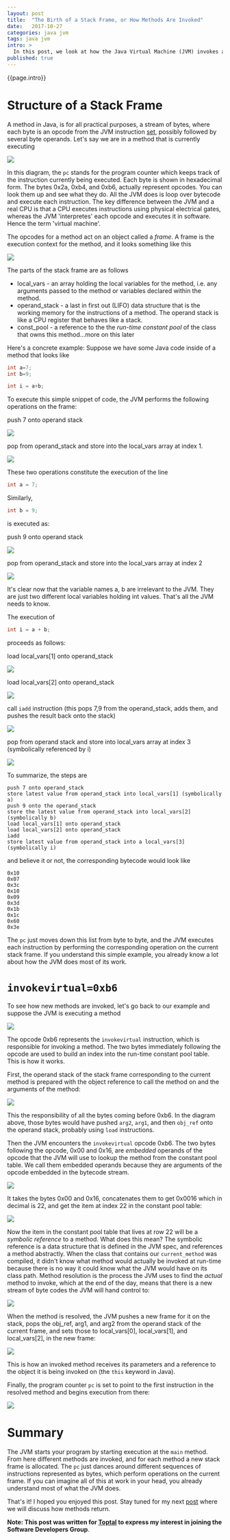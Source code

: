 ```yaml
---
layout: post
title:  "The Birth of a Stack Frame, or How Methods Are Invoked"
date:   2017-10-27
categories: java jvm
tags: java jvm
intro: >
  In this post, we look at how the Java Virtual Machine (JVM) invokes a method by creating a stack frame.
published: true
---
```

{{page.intro}}

# Structure of a Stack Frame

A method in Java, is for all practical purposes, a stream of bytes, where each byte is an opcode from the JVM instruction [set](https://docs.oracle.com/javase/specs/jvms/se8/html/jvms-6.html), possibly followed by several byte operands. Let's say we are in a method that is currently executing

![](/images/birth-of-a-stack-frame/1.png)

In this diagram, the `pc` stands for the program counter which keeps track of the instruction currently being executed. Each byte is shown in hexadecimal form. The bytes 0x2a, 0xb4, and 0xb6, actually represent opcodes. You can look them up and see what they do. All the JVM does is loop over bytecode and execute each instruction. The key difference between the JVM and a real CPU is that a CPU executes instructions using physical electrical gates, whereas the JVM 'interpretes' each opcode and executes it in software. Hence the term 'virtual machine'.

The opcodes for a method act on an object called a *frame*. A frame is the execution context for the method, and it looks something like this

![](/images/birth-of-a-stack-frame/2.png)

The parts of the stack frame are as follows

* local_vars - an array holding the local variables for the method, i.e. any arguments passed to the method or variables declared within the method.
* operand_stack - a last in first out (LIFO) data structure that is the working memory for the instructions of a method. The operand stack is like a CPU register that behaves like a stack.
* const_pool - a reference to the the *run-time constant pool* of the class that owns this method...more on this later

Here's a concrete example: Suppose we have some Java code inside of a method that looks like

```java
int a=7;
int b=9;

int i = a+b;
```

To execute this simple snippet of code, the JVM performs the following operations on the frame:

push 7 onto operand stack

![](/images/birth-of-a-stack-frame/3.png)

pop from operand_stack and store into the local_vars array at index 1.

![](/images/birth-of-a-stack-frame/4.png)

These two operations constitute the execution of the line

```java
int a = 7;
```

Similarly,

```java
int b = 9;
```

is executed as:

push 9 onto operand stack

![](/images/birth-of-a-stack-frame/5.png)

pop from operand_stack and store into the local_vars array at index 2

![](/images/birth-of-a-stack-frame/6.png)

It's clear now that the variable names a, b are irrelevant to the JVM. They are just two different local variables holding int values. That's all the JVM needs to know.

The execution of

```java
int i = a + b;
```

proceeds as follows:

load local_vars[1] onto operand_stack

![](/images/birth-of-a-stack-frame/7.png)

load local_vars[2] onto operand_stack

![](/images/birth-of-a-stack-frame/8.png)

call `iadd` instruction (this pops 7,9 from the operand_stack, adds them, and pushes the result back onto the stack)

![](/images/birth-of-a-stack-frame/9.png)

pop from operand stack and store into local_vars array at index 3 (symbolically referenced by i)

![](/images/birth-of-a-stack-frame/10.png)

To summarize, the steps are

```
push 7 onto operand_stack
store latest value from operand_stack into local_vars[1] (symbolically a)
push 9 onto the operand_stack
store the latest value from operand_stack into local_vars[2] (symbolically b)
load local_vars[1] onto operand_stack
load local_vars[2] onto operand_stack
iadd
store latest value from operand_stack into a local_vars[3] (symbolically i)
```

and believe it or not, the corresponding bytecode would look like

```
0x10
0x07
0x3c
0x10
0x09
0x3d
0x1b
0x1c
0x60
0x3e
```

The `pc` just moves down this list from byte to byte, and the JVM executes each instruction by performing the corresponding operation on the current stack frame. If you understand this simple example, you already know a lot about how the JVM does most of its work.

# `invokevirtual=0xb6`

To see how new methods are invoked, let's go back to our example and suppose the JVM is executing a method

![](/images/birth-of-a-stack-frame/1.png)

The opcode 0xb6 represents the `invokevirtual` instruction, which is responsible for invoking a method. The two bytes immediately following the opcode are used to build an index into the run-time constant pool table. This is how it works.

First, the operand stack of the stack frame corresponding to the current method is prepared with the object reference to call the method on and the arguments of the method:

![](/images/birth-of-a-stack-frame/11.png)

This the responsibility of all the bytes coming before 0xb6. In the diagram above, those bytes would have pushed `arg2`, `arg1`, and then `obj_ref` onto the operand stack, probably using `load` instructions.

Then the JVM encounters the `invokevirtual` opcode 0xb6. The two bytes following the opcode, 0x00 and 0x16, are *embedded* operands of the opcode that the JVM will use to lookup the method from the constant pool table. We call them embedded operands because they are arguments of the opcode embedded in the bytecode stream.

![](/images/birth-of-a-stack-frame/12.png)

It takes the bytes 0x00 and 0x16, concatenates them to get 0x0016 which in decimal is 22, and get the item at index 22 in the constant pool table:

![](/images/birth-of-a-stack-frame/13.png)

Now the item in the constant pool table that lives at row 22 will be a *symbolic reference* to a method. What does this mean? The symbolic reference is a data structure that is defined in the JVM spec, and references a method abstractly. When the class that contains our `current_method` was compiled, it didn't know what method would actually be invoked at run-time because there is no way it could know what the JVM would have on its class path. Method resolution is the process the JVM uses to find the *actual* method to invoke, which at the end of the day, means that there is a new stream of byte codes the JVM will hand control to:

![](/images/birth-of-a-stack-frame/14.png)

When the method is resolved, the JVM pushes a new frame for it on the stack, pops the obj_ref, arg1, and arg2 from the operand stack of the current frame, and sets those to local_vars[0], local_vars[1], and local_vars[2], in the new frame:

![](/images/birth-of-a-stack-frame/15.png)

This is how an invoked method receives its parameters and a reference to the object it is being invoked on (the `this` keyword in Java).

Finally, the program counter `pc` is set to point to the first instruction in the resolved method and begins execution from there:

![](/images/birth-of-a-stack-frame/16.png)

# Summary
The JVM starts your program by starting execution at the `main` method. From here different methods are invoked, and for each method a new stack frame is allocated. The `pc` just dances around different sequences of instructions represented as bytes, which perform operations on the current frame. If you can imagine all of this at work in your head, you already understand most of what the JVM does.

That's it! I hoped you enjoyed this post. Stay tuned for my next [post](/java/jvm/2017/11/02/the-death-of-a-stackframe.html) where we will discuss how methods return.

**Note: This post was written for [Toptal](http://www.toptal.com) to express my interest in joining the Software Developers Group**.
